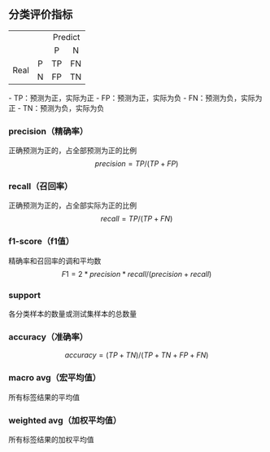 ## 分类评价指标



<table>   	
    <tr align="center" valign="middle">
        <td rowspan="2" colspan="2"> </td> 
        <td colspan="2">Predict</td>
    </tr>
    <tr align="center" valign="middle">
        <td >P</td>
        <td >N</td>
    </tr> 	
    <tr align="center" valign="middle"> 		
        <td rowspan="2" >Real</td>
        <td >P</td>
        <td >TP</td>
        <td >FN</td>
    </tr> 	
    <tr align="center" valign="middle"> 		
        <td>N</td> 		
        <td>FP</td>
        <td>TN</td>
    </tr> 	 	 
</table>
- TP：预测为正，实际为正
- FP：预测为正，实际为负
- FN：预测为负，实际为正
- TN：预测为负，实际为负




### precision（精确率）

正确预测为正的，占全部预测为正的比例
$$
precision=TP/(TP+FP)
$$


### recall（召回率）

正确预测为正的，占全部实际为正的比例
$$
recall=TP/(TP+FN)
$$


### f1-score（f1值）

精确率和召回率的调和平均数
$$
F1=2*precision*recall/(precision+recall)
$$


### support

各分类样本的数量或测试集样本的总数量



### accuracy（准确率）

$$
accuracy=(TP+TN)/(TP+TN+FP+FN)
$$



### macro avg（宏平均值）

所有标签结果的平均值



### weighted avg（加权平均值）

所有标签结果的加权平均值




